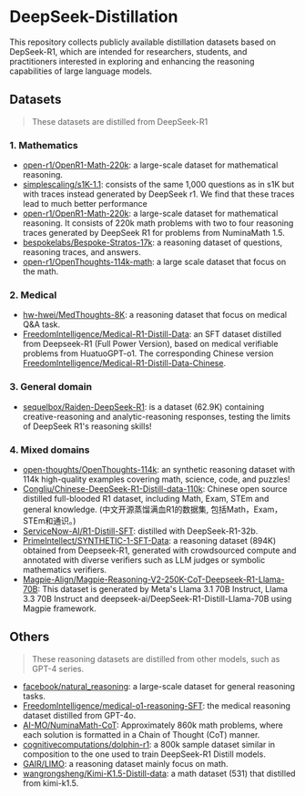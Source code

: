 # DeepSeek-Distillation
This repository collects publicly available distillation datasets based on DepSeek-R1, which are intended for researchers, students, and practitioners interested in exploring and enhancing the reasoning capabilities of large language models.

## Datasets

> These datasets are distilled from DeepSeek-R1
### 1. Mathematics
- [open-r1/OpenR1-Math-220k](https://huggingface.co/datasets/open-r1/OpenR1-Math-220k): a large-scale dataset for mathematical reasoning.
- [simplescaling/s1K-1.1](https://huggingface.co/datasets/simplescaling/s1K-1.1): consists of the same 1,000 questions as in s1K but with traces instead generated by DeepSeek r1. We find that these traces lead to much better performance
- [open-r1/OpenR1-Math-220k](https://huggingface.co/datasets/open-r1/OpenR1-Math-220k): a large-scale dataset for mathematical reasoning. It consists of 220k math problems with two to four reasoning traces generated by DeepSeek R1 for problems from NuminaMath 1.5.
- [bespokelabs/Bespoke-Stratos-17k](https://huggingface.co/datasets/bespokelabs/Bespoke-Stratos-17k): a reasoning dataset of questions, reasoning traces, and answers.
- [open-r1/OpenThoughts-114k-math](https://huggingface.co/datasets/open-r1/OpenThoughts-114k-math): a large scale dataset that focus on the math.

### 2. Medical
- [hw-hwei/MedThoughts-8K](https://huggingface.co/datasets/hw-hwei/MedThoughts-8K): a reasoning dataset that focus on medical Q&A task.
- [FreedomIntelligence/Medical-R1-Distill-Data](https://huggingface.co/datasets/FreedomIntelligence/Medical-R1-Distill-Data): an SFT dataset distilled from Deepseek-R1 (Full Power Version), based on medical verifiable problems from HuatuoGPT-o1. The corresponding Chinese version [FreedomIntelligence/Medical-R1-Distill-Data-Chinese](https://huggingface.co/datasets/FreedomIntelligence/Medical-R1-Distill-Data-Chinese).

### 3. General domain
- [sequelbox/Raiden-DeepSeek-R1](https://huggingface.co/datasets/sequelbox/Raiden-DeepSeek-R1): is a dataset (62.9K) containing creative-reasoning and analytic-reasoning responses, testing the limits of DeepSeek R1's reasoning skills!

### 4. Mixed domains
- [open-thoughts/OpenThoughts-114k](https://huggingface.co/datasets/open-thoughts/OpenThoughts-114k): an synthetic reasoning dataset with 114k high-quality examples covering math, science, code, and puzzles!
- [Congliu/Chinese-DeepSeek-R1-Distill-data-110k](https://huggingface.co/datasets/Congliu/Chinese-DeepSeek-R1-Distill-data-110k): Chinese open source distilled full-blooded R1 dataset, including Math, Exam, STEm and general knowledge. (中文开源蒸馏满血R1的数据集, 包括Math，Exam，STEm和通识。)
- [ServiceNow-AI/R1-Distill-SFT](https://huggingface.co/datasets/ServiceNow-AI/R1-Distill-SFT): distilled with DeepSeek-R1-32b.
- [PrimeIntellect/SYNTHETIC-1-SFT-Data](https://huggingface.co/datasets/PrimeIntellect/SYNTHETIC-1-SFT-Data):  a reasoning dataset (894K) obtained from Deepseek-R1, generated with crowdsourced compute and annotated with diverse verifiers such as LLM judges or symbolic mathematics verifiers.
- [Magpie-Align/Magpie-Reasoning-V2-250K-CoT-Deepseek-R1-Llama-70B](https://huggingface.co/datasets/Magpie-Align/Magpie-Reasoning-V2-250K-CoT-Deepseek-R1-Llama-70B): This dataset is generated by Meta's Llama 3.1 70B Instruct, Llama 3.3 70B Instruct and deepseek-ai/DeepSeek-R1-Distill-Llama-70B using Magpie framework. 

## Others
> These reasoning datasets are distilled from other models, such as GPT-4 series.

- [facebook/natural_reasoning](https://huggingface.co/datasets/facebook/natural_reasoning?row=0): a large-scale dataset for general reasoning tasks.
- [FreedomIntelligence/medical-o1-reasoning-SFT](https://huggingface.co/datasets/FreedomIntelligence/medical-o1-reasoning-SFT): the medical reasoning dataset distilled from GPT-4o.
- [AI-MO/NuminaMath-CoT](https://huggingface.co/datasets/AI-MO/NuminaMath-CoT): Approximately 860k math problems, where each solution is formatted in a Chain of Thought (CoT) manner.
- [cognitivecomputations/dolphin-r1](https://huggingface.co/datasets/cognitivecomputations/dolphin-r1): a 800k sample dataset similar in composition to the one used to train DeepSeek-R1 Distill models.
- [GAIR/LIMO](https://huggingface.co/datasets/GAIR/LIMO): a reasoning dataset mainly focus on math.
- [wangrongsheng/Kimi-K1.5-Distill-data](https://huggingface.co/datasets/wangrongsheng/Kimi-K1.5-Distill-data): a math dataset (531) that distilled from kimi-k1.5.
